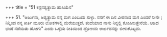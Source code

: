 +++
title = "51 ಕನ್ದನಶ್ವತ್ಥಾಮ ಹುಸಿಯೆನ"

+++
51. "ಅರ್ಜುನಾ, ಅಶ್ವತ್ಥಾಮ ನನ್ನ ಮಗ ಎಂಬುದು ಸುಳ್ಳು. ನನಗೆ ಈ ದಿನ ವೀರನಾದ ಮಗ ಎಂದರೆ ನೀನೇ ; ನಿನ್ನಿಂದ ನನ್ನ ಕೀರ್ತಿ ಮೂರು ಲೋಕಗಳಲ್ಲಿ ಮೆರೆಯುತ್ತದೆ. ತಂದೆಯಾದ ನಾನು ನಿನ್ನಲ್ಲಿ ಕೋಪಿಸುತ್ತೇನೆಯೆ. ಆಡಿದ ಭಾಷೆ ನಡೆಯಿತು ಹೋಗು" ಎಂದು ಒಳ್ಳೆಯ ರೀತಿಯಿಂದ  ದ್ರೋಣನು ಅರ್ಜುನನನ್ನು ಬೀಳುಕೊಟ್ಟನು.